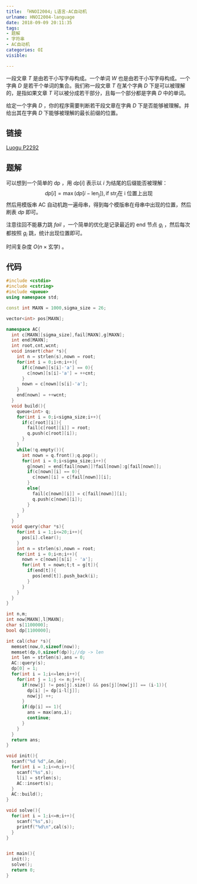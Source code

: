 ```yaml
---
title: 「HNOI2004」L语言-AC自动机
urlname: HNOI2004-language
date: 2018-09-09 20:11:35
tags:
- 题解
- 字符串
- AC自动机
categories: OI
visible:

---
```


一段文章 $T$ 是由若干小写字母构成。一个单词 $W$ 也是由若干小写字母构成。一个字典 $D$ 是若干个单词的集合。我们称一段文章 $T$ 在某个字典 $D$ 下是可以被理解的，是指如果文章 $T$ 可以被分成若干部分，且每一个部分都是字典 $D$ 中的单词。

给定一个字典 $D$ ，你的程序需要判断若干段文章在字典 $D$ 下是否能够被理解。并给出其在字典 $D$ 下能够被理解的最长前缀的位置。

<!-- more -->

## 链接

[Luogu P2292](https://www.luogu.org/problemnew/show/P2292)

## 题解

可以想到一个简单的 $\text{dp}$  ，用 $dp[i]$ 表示以 $i$ 为结尾的后缀能否被理解：
$$
dp[i] = \max(dp[i-\text{len}_j]) ,\text{if} \; \text{str}_j \text{在 i 位置上出现}
$$
然后用模版串 $\text{AC}$ 自动机跑一遍母串，得到每个模版串在母串中出现的位置，然后刷表 $dp$ 即可。

注意往回不能暴力跳 $fail$ ，一个简单的优化是记录最近的 $\text{end}$ 节点 $g_i$ ，然后每次都按照 $g_i$ 跳，统计出现位置即可。

时间复杂度 $O(n \times \text{玄学})$ 。

## 代码



```cpp
#include <cstdio>
#include <cstring>
#include <queue>
using namespace std;

const int MAXN = 1000,sigma_size = 26;

vector<int> pos[MAXN];

namespace AC{
  int c[MAXN][sigma_size],fail[MAXN],g[MAXN];
  int end[MAXN];
  int root,cnt,wcnt;
  void insert(char *s){
    int n = strlen(s),nown = root;
    for(int i = 0;i<n;i++){
      if(c[nown][s[i]-'a'] == 0){
        c[nown][s[i]-'a'] = ++cnt;
      }
      nown = c[nown][s[i]-'a'];
    }
    end[nown] = ++wcnt;
  }
  void build(){
    queue<int> q;
    for(int i = 0;i<sigma_size;i++){
      if(c[root][i]){
        fail[c[root][i]] = root;
        q.push(c[root][i]);
      }
    }
    while(!q.empty()){
      int nown = q.front();q.pop();
      for(int i = 0;i<sigma_size;i++){
        g[nown] = end[fail[nown]]?fail[nown]:g[fail[nown]];
        if(c[nown][i] == 0){
          c[nown][i] = c[fail[nown]][i];
        }
        else{
          fail[c[nown][i]] = c[fail[nown]][i];
          q.push(c[nown][i]);
        }
      }
    }
  }
  void query(char *s){
    for(int i = 1;i<=20;i++){
      pos[i].clear();
    }
    int n = strlen(s),nown = root;
    for(int i = 0;i<n;i++){
      nown = c[nown][s[i] - 'a'];
      for(int t = nown;t;t = g[t]){
        if(end[t]){
          pos[end[t]].push_back(i);
        }
      }
    }
  }
}

int n,m;
int now[MAXN],l[MAXN];
char s[1100000];
bool dp[1100000];

int cal(char *s){
  memset(now,0,sizeof(now));
  memset(dp,0,sizeof(dp));//dp -> len
  int len = strlen(s),ans = 0;
  AC::query(s);
  dp[0] = 1;
  for(int i = 1;i<=len;i++){
    for(int j = 1;j <= n;j++){
      if(now[j] != pos[j].size() && pos[j][now[j]] == (i-1)){
        dp[i] |= dp[i-l[j]];
        now[j] ++;
      }
      if(dp[i] == 1){
        ans = max(ans,i);
        continue;
      }
    }
  }
  return ans;
}

void init(){
  scanf("%d %d",&n,&m);
  for(int i = 1;i<=n;i++){
    scanf("%s",s);
    l[i] = strlen(s);
    AC::insert(s);
  }
  AC::build();
}

void solve(){
  for(int i = 1;i<=m;i++){
    scanf("%s",s);
    printf("%d\n",cal(s));
  }
}


int main(){
  init();
  solve();
  return 0;
}
```




